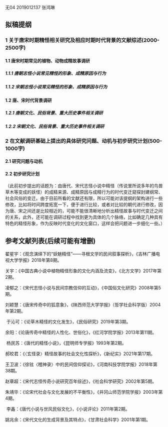 无04  2019012137  张鸿琳

## 拟稿提纲

### 1 关于唐宋时期精怪相关研究及相应时期时代背景的文献综述(2000-2500字)

#### 1.1 唐宋时期常见的植物、动物成精故事调研

##### 1.1.1 唐朝志怪小说常见精怪的形象、成精原因与行为

##### 1.1.2 宋朝志怪小说常见精怪的形象、成精原因与行为



#### 1.2 唐、宋时代背景调研

##### 1.2.1 唐朝文化、民俗背景、重大历史事件相关调研

##### 1.2.2 宋朝文化、民俗背景、重大历史事件相关调研



### 2  在文献调研基础上提出的具体研究问题、动机与初步研究计划(500-1000字)

#### 2.1 研究问题与动机

#### 2.2 初步研究计划



（此前初步提出的话题为：由唐代、宋代志怪小说中精怪（传说里所说多年的鸟兽草木等变成的妖怪）的成精来源、成精原因与成精行为的时代变迁窥探封建纲常、社会风俗的变迁。由于目前所看的文献还有限，所以可能对该提纲的架构进行一些修改，比如将时间跨度拓宽一下，便于进行比较，或者对比较的朝代进行修改，因为唐、宋之间还是比较相近的，可能不能很清晰地分析出精怪故事与时代变迁之间的关系，此外，还可能在调研过程中找到更为具体的几个脉络，比如确定几种具有特色的精怪形象，作为反映时代变化的文化窗口，这样会把问题进一步细化一些。）



## 参考文献列表(后续可能有增删)

​		翟星宇：《观念演绎下的“妖魅精怪”——寻根文学的民间叙事探析》，《吉林广播电视大学学报》2018年第8期。

​		关宇：《中国古典小说中植物精怪形象的文化内涵及流变》，《北方文学》2017年第2期。

​		凌郁之：《宋代志怪小说与民间宗教信仰的互动》，《中国俗文化研究》2008年第5期。

​		刘颖慧：《唐宋传奇中的狐意象》，《陕西师范大学学报》（哲学社会科学版）2004年第2期。

​		于沁可：《论草木精怪的文化发生》，《民俗研究》2019年第3期。

​		余阳：《论唐传奇中精怪的人性化、世俗化》，《红河学院学报》2013年第11期。

​		杨民苏：《唐代的精怪小说》，《昆明师专学报》1993年第2期。

​		郝皎君：《〈玄怪录〉精怪故事的社会文化性探析》，《新纪实》2021年第17期。

​		王卫波：《徐铉〈稽神录〉中的民间信仰探论》，《河南科技学院学报》2018年第38期。

​		赵章超：《宋代志怪传奇小说研究百年综述》，《社会科学研究》2002年第5期。

​		朱靖华：《论宋代社会与文化发展的不平衡性》，《井冈山师范学院学报》2003年第4期。

​		李鑫：《唐代小说与世风民俗文化》，《小说评论》2011年第2期。

​		姚兆余：《宋代文化的生成背景及其特点》，《甘肃社会科学》2001年第1期。